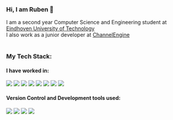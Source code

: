 ### Hi, I am Ruben 👋

I am a second year Computer Science and Engineering student at [Eindhoven University of Technology](https://www.tue.nl/en/) </br>
I also work as a junior developer at [ChannelEngine](https://www.channelengine.com/) </br>
</br>

### My Tech Stack:
#### I have worked in:
<p>
  <img src="https://img.shields.io/badge/HTML-E34F26?logo=HTML5&logoColor=white&style=ShieldStyle"/>
  <img src="https://img.shields.io/badge/CSS-1572B6?logo=CSS3&logoColor=white&style=ShieldStyle"/>
  <img src="https://img.shields.io/badge/JavaScript-F7DF1E?logo=JavaScript&logoColor=black&style=ShieldStyle"/>
  <img src="https://img.shields.io/badge/Java-BB0000?logo=coffeescript&logoColor=white&style=ShieldStyle"/>
  <img src="https://img.shields.io/badge/Python-3776AB?logo=python&logoColor=white&style=ShieldStyle"/>
  <img src="https://img.shields.io/badge/C%23-512BD4?logo=c&logoColor=white&style=ShieldStyle"/>
  <img src="https://img.shields.io/badge/Raspberry Pi-A22846?logo=Raspberry+Pi&logoColor=white&style=ShieldStyle"/>
  <img src="https://img.shields.io/badge/Arduino-00878F?logo=Arduino&logoColor=white&style=ShieldStyle"/>
</p>

#### Version Control and Development tools used:
<p>
  <img src="https://img.shields.io/badge/Git-F05032?logo=Git&logoColor=white&style=ShieldStyle"/>
  <img src="https://img.shields.io/badge/GitHub-181717?logo=GitHub&logoColor=white&style=ShieldStyle"/>
  <img src="https://img.shields.io/badge/Visual Studio Code-007ACC?logo=Visual+Studio+Code&logoColor=white&style=ShieldStyle"/>
  <img src="https://img.shields.io/badge/JetBrains Rider-000000?logo=Rider&logoColor=white&style=ShieldStyle"/>
</p>

